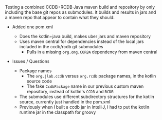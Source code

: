 
Testing a combined CCDB+RCDB Java maven build and repository by only including the base git repos as submodules.  It builds and results in jars and a maven repo that appear to contain what they should.

* Added one pom.xml
  * Does the kotlin+java build, makes uber jars and maven repository
  * Uses maven central for dependencies instead of the local jars included in the ccdb/rcdb git submodules
    * Pulls in a missing `org.omg.CORBA` dependency from maven central


* Issues / Questions
  * Package names
    * The `org.jlab.ccdb` versus `org.rcdb` package names, in the kotlin source code
    * The fake `CcdbPackage` name in our previous custom maven repository, instead of kotlin's `CCDB` and `RCDB`
  * The submodules use different subdirectory structures for the kotlin source, currently just handled in the pom.xml
  * Previously when I built a ccdb jar in IntelliJ, I had to put the kotlin runtime jar in the classpath for groovy

